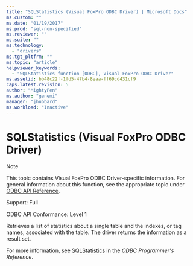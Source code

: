 ```yaml
---
title: "SQLStatistics (Visual FoxPro ODBC Driver) | Microsoft Docs"
ms.custom: ""
ms.date: "01/19/2017"
ms.prod: "sql-non-specified"
ms.reviewer: ""
ms.suite: ""
ms.technology: 
  - "drivers"
ms.tgt_pltfrm: ""
ms.topic: "article"
helpviewer_keywords: 
  - "SQLStatistics function [ODBC], Visual FoxPro ODBC Driver"
ms.assetid: bb48c22f-1fd5-47b4-8eaa-ff69cd431cf9
caps.latest.revision: 5
author: "MightyPen"
ms.author: "genemi"
manager: "jhubbard"
ms.workload: "Inactive"
---
```

# SQLStatistics (Visual FoxPro ODBC Driver)
> [!NOTE]  
>  This topic contains Visual FoxPro ODBC Driver-specific information. For general information about this function, see the appropriate topic under [ODBC API Reference](../../odbc/reference/syntax/odbc-api-reference.md).  
  
 Support: Full  
  
 ODBC API Conformance: Level 1  
  
 Retrieves a list of statistics about a single table and the indexes, or tag names, associated with the table. The driver returns the information as a result set.  
  
 For more information, see [SQLStatistics](../../odbc/reference/syntax/sqlstatistics-function.md) in the *ODBC Programmer's Reference*.
